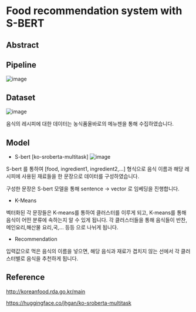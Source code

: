 # Food recommendation system with S-BERT


## Abstract

## Pipeline
![image](https://user-images.githubusercontent.com/111716640/233542322-0e322a80-7d49-47ed-a569-eb7050236a96.png)


## Dataset
![image](https://github.com/seunghyeon98/S-bert-/assets/111716640/2318e3fd-fbed-49fc-b9d4-a81c4a30f792)

음식의 레시피에 대한 데이터는 농식품올바로의 메뉴젠을 통해 수집하였습니다.


## Model
* S-bert [ko-sroberta-multitask]
![image](https://github.com/seunghyeon98/S-bert-/assets/111716640/5b58db62-f853-4e79-8f01-89a39f102a97)

S-bert 를 통하여 [food, ingredient1, ingredient2,...] 형식으로 음식 이름과 해당 레시피에 사용된 재료들을 
한 문장으로 데이터를 구성하였습니다.

구성한 문장은 S-bert 모델을 통해 sentence -> vector 로 임베딩을 진행합니다.

* K-Means

벡터화된 각 문장들은 K-means를 통하여 클러스터를 이루게 되고,
K-means를 통해 음식이 어떤 분류에 속하는지 알 수 있게 됩니다.
각 클러스터들을 통해 음식들이 반찬,메인요리,해산물 요리,국,... 등등 으로 나뉘게 됩니다.


* Recommendation

입력값으로 먹은 음식의 이름을 넣으면, 해당 음식과 재료가 겹치지 않는 선에서
각 클러스터별로 음식을 추천하게 됩니다.



## Reference
http://koreanfood.rda.go.kr/main

https://huggingface.co/jhgan/ko-sroberta-multitask
